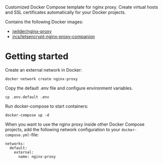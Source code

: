 Customized Docker Compose template for nginx proxy. Create virtual hosts and SSL certificates automatically for your Docker projects.

Contains the following Docker images:

- [jwilder/nginx-proxy](https://github.com/jwilder/nginx-proxy)
- [jrcs/letsencrypt-nginx-proxy-companion](https://github.com/JrCs/docker-letsencrypt-nginx-proxy-companion)


# Getting started
Create an external network in Docker:

```
docker network create nginx-proxy
```

Copy the default .env file and configure environment variables.

```
cp .env.default .env
```

Run docker-compose to start containers:

```
docker-compose up -d
```

When you want to use the nginx proxy inside other Docker Compose projects, add the following network configuration to your `docker-compose.yml`-file:

```
networks:
  default:
    external:
      name: nginx-proxy
```
